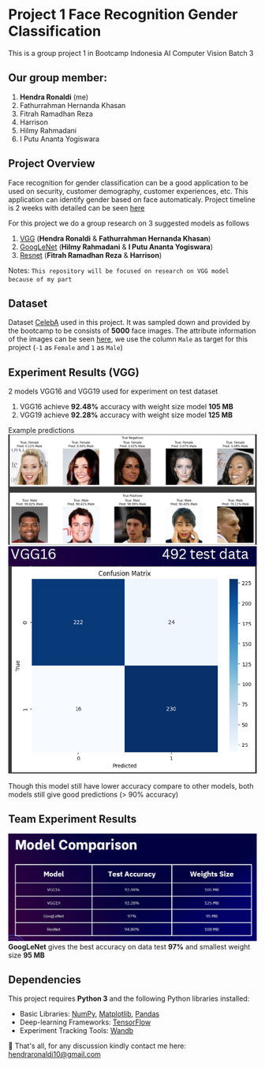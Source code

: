 # Project 1 Face Recognition Gender Classification 
This is a group project 1 in Bootcamp Indonesia AI Computer Vision Batch 3

## Our group member:
1. **Hendra Ronaldi** (me)
2. Fathurrahman Hernanda Khasan
3. Fitrah Ramadhan Reza
4. Harrison
5. Hilmy Rahmadani
6. I Putu Ananta Yogiswara

## Project Overview
Face recognition for gender classification can be a good application to be used on security, customer demography, customer experiences, etc. This application can identify gender based on face automaticaly. Project timeline is 2 weeks with detailed can be seen [here](https://github.com/hendraronaldi/machine_learning_projects/blob/main/Bootcamp%20Computer%20Vision%20Indonesia%20AI%20Batch%203/Project%201%20Face%20Recognition/team/Timeline%20CVB%20Project%201.xlsx)

For this project we do a group research on 3 suggested models as follows
1. [VGG](https://github.com/hendraronaldi/machine_learning_projects/blob/main/Bootcamp%20Computer%20Vision%20Indonesia%20AI%20Batch%203/Project%201%20Face%20Recognition/personal/VGG16_VGG19.ipynb) (**Hendra Ronaldi** & **Fathurrahman Hernanda Khasan**)
2. [GoogLeNet](https://github.com/hendraronaldi/machine_learning_projects/blob/main/Bootcamp%20Computer%20Vision%20Indonesia%20AI%20Batch%203/Project%201%20Face%20Recognition/team/GoogleNet.ipynb) (**Hilmy Rahmadani** & **I Putu Ananta Yogiswara**)
3. [Resnet](https://github.com/hendraronaldi/machine_learning_projects/blob/main/Bootcamp%20Computer%20Vision%20Indonesia%20AI%20Batch%203/Project%201%20Face%20Recognition/team/ResNet50.ipynb) (**Fitrah Ramadhan Reza** & **Harrison**)

Notes: 
`This repository will be focused on research on VGG model because of my part`

## Dataset
Dataset [CelebA](https://mmlab.ie.cuhk.edu.hk/projects/CelebA.html) used in this project. It was sampled down and provided by the bootcamp to be consists of **5000** face images. The attribute information of the images can be seen [here](https://www.kaggle.com/datasets/jessicali9530/celeba-dataset/?select=list_attr_celeba.csv), we use the column `Male` as target for this project (`-1` as `Female` and `1` as `Male`)

## Experiment Results (VGG)
2 models VGG16 and VGG19 used for experiment on test dataset
1. VGG16 achieve **92.48%** accuracy with weight size model **105 MB**
2. VGG19 achieve **92.28%** accuracy with weight size model **125 MB**

Example predictions
![](./assets/predictions.png)
![](./assets/confusion_matrix.png)

Though this model still have lower accuracy compare to other models, both models still give good predictions (> 90% accuracy)

## Team Experiment Results
![](./assets/model_comparison.png)
**GoogLeNet** gives the best accuracy on data test **97%** and smallest weight size **95 MB**

## Dependencies

This project requires **Python 3** and the following Python libraries installed:

* Basic Libraries: [NumPy](http://www.numpy.org/), [Matplotlib](http://matplotlib.org/), [Pandas](https://pandas.pydata.org/)
* Deep-learning Frameworks: [TensorFlow](https://www.tensorflow.org/)
* Experiment Tracking Tools: [Wandb](https://wandb.ai/site)

📨 That's all, for any discussion kindly contact me here: hendraronaldi10@gmail.com
